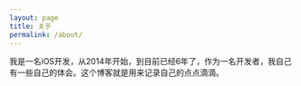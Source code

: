 ```yaml
---
layout: page
title: 关于
permalink: /about/
---
```


我是一名iOS开发，从2014年开始，到目前已经6年了，作为一名开发者，我自己有一些自己的体会。这个博客就是用来记录自己的点点滴滴。
